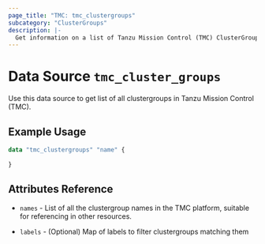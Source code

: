 ```yaml
---
page_title: "TMC: tmc_clustergroups"
subcategory: "ClusterGroups"
description: |-
  Get information on a list of Tanzu Mission Control (TMC) ClusterGroups.
---
```


# Data Source `tmc_cluster_groups`

Use this data source to get list of all clustergroups in Tanzu Mission Control (TMC).

## Example Usage

```terraform
data "tmc_clustergroups" "name" {
  
}
```

## Attributes Reference

* `names` - List of all the clustergroup names in the TMC platform, suitable for referencing in other resources.

* `labels` - (Optional) Map of labels to filter clustergroups matching them
